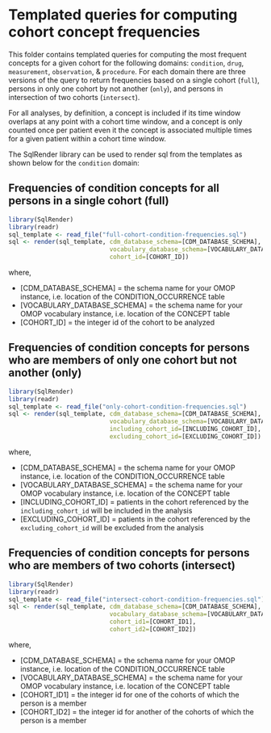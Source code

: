 # Templated queries for computing cohort concept frequencies

This folder contains templated queries for computing the most frequent concepts for a given cohort for the following domains: `condition`, `drug`, `measurement`, `observation`, & `procedure`. For each domain there are three versions of the query to return frequencies based on a single cohort (`full`), persons in only one cohort by not another (`only`), and persons in intersection of two cohorts (`intersect`).

For all analyses, by definition, a concept is included if its time window overlaps at any point with a cohort time window, and a concept is only counted once per patient even it the concept is associated multiple times for a given patient within a cohort time window.

The SqlRender library can be used to render sql from the templates as shown below for the `condition` domain:

## Frequencies of condition concepts for all persons in a single cohort (full)
```r
library(SqlRender)
library(readr)
sql_template <- read_file("full-cohort-condition-frequencies.sql")
sql <- render(sql_template, cdm_database_schema=[CDM_DATABASE_SCHEMA],
                            vocabulary_database_schema=[VOCABULARY_DATABASE_SCHEMA],
                            cohort_id=[COHORT_ID])
```
where,
* [CDM_DATABASE_SCHEMA] = the schema name for your OMOP instance, i.e. location of the CONDITION_OCCURRENCE table
* [VOCABULARY_DATABASE_SCHEMA] = the schema name for your OMOP vocabulary instance, i.e. location of the CONCEPT table
* [COHORT_ID] = the integer id of the cohort to be analyzed

## Frequencies of condition concepts for persons who are members of only one cohort but not another (only)
```r
library(SqlRender)
library(readr)
sql_template <- read_file("only-cohort-condition-frequencies.sql")
sql <- render(sql_template, cdm_database_schema=[CDM_DATABASE_SCHEMA],
                            vocabulary_database_schema=[VOCABULARY_DATABASE_SCHEMA],
                            including_cohort_id=[INCLUDING_COHORT_ID],
                            excluding_cohort_id=[EXCLUDING_COHORT_ID])
```
where,
* [CDM_DATABASE_SCHEMA] = the schema name for your OMOP instance, i.e. location of the CONDITION_OCCURRENCE table
* [VOCABULARY_DATABASE_SCHEMA] = the schema name for your OMOP vocabulary instance, i.e. location of the CONCEPT table
* [INCLUDING_COHORT_ID] = patients in the cohort referenced by the `including_cohort_id` will be included in the analysis
* [EXCLUDING_COHORT_ID] = patients in the cohort referenced by the `excluding_cohort_id` will be excluded from the analysis

## Frequencies of condition concepts for persons who are members of two cohorts (intersect)
```r
library(SqlRender)
library(readr)
sql_template <- read_file("intersect-cohort-condition-frequencies.sql")
sql <- render(sql_template, cdm_database_schema=[CDM_DATABASE_SCHEMA],
                            vocabulary_database_schema=[VOCABULARY_DATABASE_SCHEMA],
                            cohort_id1=[COHORT_ID1],
                            cohort_id2=[COHORT_ID2])
```
where,
* [CDM_DATABASE_SCHEMA] = the schema name for your OMOP instance, i.e. location of the CONDITION_OCCURRENCE table
* [VOCABULARY_DATABASE_SCHEMA] = the schema name for your OMOP vocabulary instance, i.e. location of the CONCEPT table
* [COHORT_ID1] = the integer id for one of the cohorts of which the person is a member
* [COHORT_ID2] = the integer id for another of the cohorts of which the person is a member


